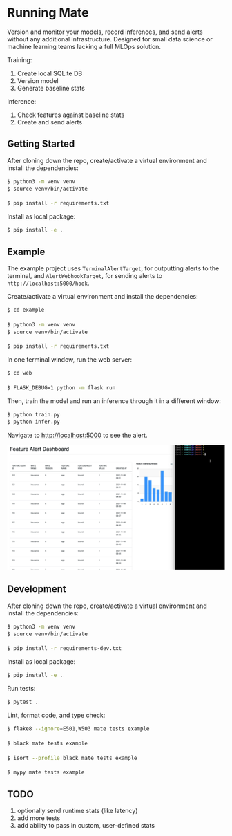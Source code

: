 # Running Mate

Version and monitor your models, record inferences, and send alerts without any additional infrastructure. Designed for small data science or machine learning teams lacking a full MLOps solution.

Training:

1. Create local SQLite DB
1. Version model
1. Generate baseline stats

Inference:

1. Check features against baseline stats
1. Create and send alerts

## Getting Started

After cloning down the repo, create/activate a virtual environment and install the dependencies:

```sh
$ python3 -m venv venv
$ source venv/bin/activate

$ pip install -r requirements.txt
```

Install as local package:

```sh
$ pip install -e .
```

## Example

The example project uses `TerminalAlertTarget`, for outputting alerts to the terminal, and `AlertWebhookTarget`, for sending alerts to `http://localhost:5000/hook`.

Create/activate a virtual environment and install the dependencies:

```sh
$ cd example

$ python3 -m venv venv
$ source venv/bin/activate

$ pip install -r requirements.txt
```

In one terminal window, run the web server:

```sh
$ cd web

$ FLASK_DEBUG=1 python -m flask run
```

Then, train the model and run an inference through it in a different window:

```sh
$ python train.py
$ python infer.py
```

Navigate to [http://localhost:5000](http://localhost:5000) to see the alert.

![](example/example.gif)

## Development

After cloning down the repo, create/activate a virtual environment and install the dependencies:

```sh
$ python3 -m venv venv
$ source venv/bin/activate

$ pip install -r requirements-dev.txt
```

Install as local package:

```sh
$ pip install -e .
```

Run tests:

```sh
$ pytest .
```

Lint, format code, and type check:

```sh
$ flake8 --ignore=E501,W503 mate tests example

$ black mate tests example

$ isort --profile black mate tests example

$ mypy mate tests example
```

## TODO

1. optionally send runtime stats (like latency)
1. add more tests
1. add ability to pass in custom, user-defined stats

